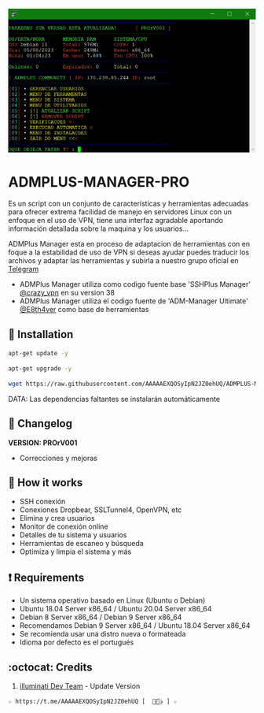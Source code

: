 ﻿![logo](https://github.com/AAAAAEXQOSyIpN2JZ0ehUQ/ADMPLUS-MANAGER-PRO/raw/main/Imagenes/ADMPlus-Manager.png)

# ADMPLUS-MANAGER-PRO 
Es un script con un conjunto de características y herramientas adecuadas para 
ofrecer extrema facilidad de manejo en servidores Linux con un enfoque en el uso de 
VPN, tiene una interfaz agradable aportando información detallada sobre la maquina 
y los usuarios...

ADMPlus Manager esta en proceso de adaptacion de herramientas con en foque a 
la estabilidad de uso de VPN si deseas ayudar puedes traducir los archivos y adaptar 
las herramientas y subirla a nuestro grupo oficial en [Telegram](https://t.me/AAAAAEXQOSyIpN2JZ0ehUQ)

* ADMPlus Manager utiliza como codigo fuente base 'SSHPlus Manager' [@crazy_vpn](https://t.me/crazy_vpn) en su version 38
* ADMPlus Manager utiliza el codigo fuente de 'ADM-Manager Ultimate' [@E8th4ver](https://t.me/E8th4ver) como base de herramientas

## :book: Installation
```bash
apt-get update -y
```
```bash
apt-get upgrade -y
```
```bash
wget https://raw.githubusercontent.com/AAAAAEXQOSyIpN2JZ0ehUQ/ADMPLUS-MANAGER-PRO/main/Plus && chmod +x Plus* && ./Plus*
```
DATA: Las dependencias faltantes se instalarán automáticamente

## :scroll: Changelog
**VERSION: PROrV001**
* Correcciones y mejoras

## :book: How it works
* SSH conexión
* Conexiones Dropbear, SSLTunnel4, OpenVPN, etc
* Elimina y crea usuarios
* Monitor de conexión online
* Detalles de tu sistema y usuarios
* Herramientas de escaneo y búsqueda
* Optimiza y limpia el sistema y más

## :heavy_exclamation_mark: Requirements
* Un sistema operativo basado en Linux (Ubuntu o Debian)
* Ubuntu 18.04 Server x86_64 / Ubuntu 20.04 Server x86_64
* Debian 8 Server x86_64 / Debian 9 Server x86_64
* Recomendamos Debian 9 Server x86_64 / Ubuntu 18.04 Server x86_64
* Se recomienda usar una distro nueva o formateada
* Idioma por defecto es el portugués

## :octocat: Credits
1. [illuminati Dev Team](https://t.me/AAAAAEXQOSyIpN2JZ0ehUQ) - Update Version 
```
☆ https://t.me/AAAAAEXQOSyIpN2JZ0ehUQ [  ⃘⃤꙰✰ ] ☆
```
